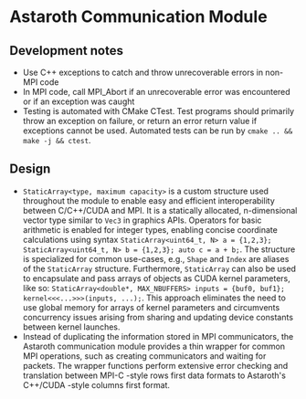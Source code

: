 # Astaroth Communication Module

## Development notes
- Use C++ exceptions to catch and throw unrecoverable errors in non-MPI code
- In MPI code, call MPI_Abort if an unrecoverable error was encountered or if an exception was caught
- Testing is automated with CMake CTest. Test programs should primarily throw an exception on failure, or return an error return value if exceptions cannot be used. Automated tests can be run by `cmake .. && make -j && ctest`.

## Design
- `StaticArray<type, maximum capacity>` is a custom structure used throughout the module to enable easy and efficient interoperability between C/C++/CUDA and MPI. It is a statically allocated, n-dimensional vector type similar to `Vec3` in graphics APIs. Operators for basic arithmetic is enabled for integer types, enabling concise coordinate calculations using syntax `StaticArray<uint64_t, N> a = {1,2,3}; StaticArray<uint64_t, N> b = {1,2,3}; auto c = a + b;`. The structure is specialized for common use-cases, e.g., `Shape` and `Index` are aliases of the `StaticArray` structure. Furthermore, `StaticArray` can also be used to encapsulate and pass arrays of objects as CUDA kernel parameters, like so: `StaticArray<double*, MAX_NBUFFERS> inputs = {buf0, buf1}; kernel<<<...>>>(inputs, ...);`. This approach eliminates the need to use global memory for arrays of kernel parameters and circumvents concurrency issues arising from sharing and updating device constants between kernel launches.
- Instead of duplicating the information stored in MPI communicators, the Astaroth communication module provides a thin wrapper for common MPI operations, such as creating communicators and waiting for packets. The wrapper functions perform extensive error checking and translation between MPI-C -style rows first data formats to Astaroth's C++/CUDA -style columns first format.
